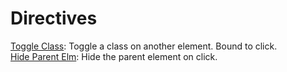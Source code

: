 Directives
==============

[Toggle Class](toggle-class.js): Toggle a class on another element. Bound to click. <br>
[Hide Parent Elm](hide-parent-element.js): Hide the parent element on click.
